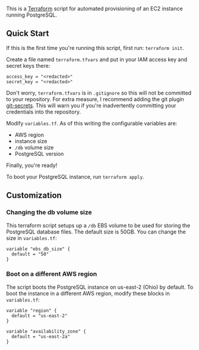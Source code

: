 This is a [Terraform](https://www.terraform.io/) script for automated provisioning of an EC2 instance running PostgreSQL.

## Quick Start

If this is the first time you're running this script, first run: `terraform init`.

Create a file named `terraform.tfvars` and put in your IAM access key and secret keys there:

```
access_key = "<redacted>"
secret_key = "<redacted>"
```

Don't worry, `terraform.tfvars` is in `.gitignore` so this will not be committed to your repository. For extra measure, I recommend adding the git plugin [git-secrets](https://github.com/awslabs/git-secrets). This will warn you if you're inadvertently committing your credentials into the repository.

Modify `variables.tf`. As of this writing the configurable variables are:
- AWS region
- instance size
- `/db` volume size
- PostgreSQL version

Finally, you're ready!

To boot your PostgreSQL instance, run `terraform apply`.

## Customization

### Changing the db volume size

This terraform script setups up a `/db` EBS volume to be used for storing the PostgreSQL database files. The default size is 50GB. You can change the size in `variables.tf`:

```
variable "ebs_db_size" {
  default = "50"
}
```

### Boot on a different AWS region

The script boots the PostgreSQL instance on us-east-2 (Ohio) by default. To boot the instance in a different AWS region, modify these blocks in `variables.tf`:

```
variable "region" {
  default = "us-east-2"
}

variable "availability_zone" {
  default = "us-east-2a"
}
```
